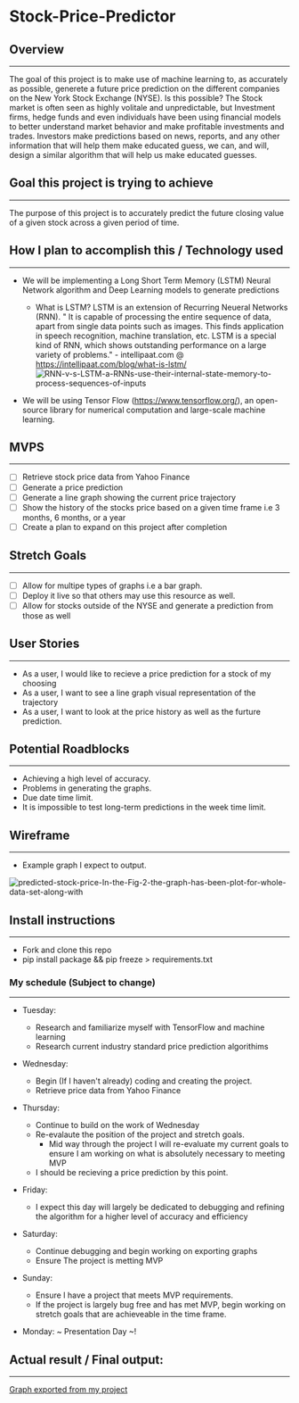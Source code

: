 # Stock-Price-Predictor

## Overview
---
The goal of this project is to make use of machine learning to, as accurately as possible, generete a future price prediction on the different companies on the New York Stock Exchange (NYSE). Is this possible? The Stock market is often seen as highly volitale and unpredictable, but Investment firms, hedge funds and even individuals have been using financial models to better understand market behavior and make profitable investments and trades. Investors make predictions based on news, reports, and any other information that will help them make educated guess, we can, and will, design a similar algorithm that will help us make educated guesses.


## Goal this project is trying to achieve
--- 
The purpose of this project is to accurately predict the future closing value of a given stock across a given period of time.

## How I plan to accomplish this / Technology used
---
- We will be implementing a Long Short Term Memory (LSTM) Neural Network algorithm and Deep Learning models to generate predictions
  - What is LSTM? LSTM is an extension of Recurring Neueral Networks (RNN). " It is capable of processing the entire sequence of data, apart from single data points such as images. This finds application in speech recognition, machine translation, etc. LSTM is a special kind of RNN, which shows outstanding performance on a large variety of problems." - intellipaat.com @ https://intellipaat.com/blog/what-is-lstm/
  ![RNN-v-s-LSTM-a-RNNs-use-their-internal-state-memory-to-process-sequences-of-inputs](https://user-images.githubusercontent.com/108231637/197599859-07610330-74d7-4899-8282-24f73bd1fadd.jpg)

  
 - We will be using Tensor Flow (https://www.tensorflow.org/), an open-source library for numerical computation and large-scale machine learning.
 
  
 ## MVPS
 ---
 - [ ] Retrieve stock price data from Yahoo Finance
 - [ ] Generate a price prediction
 - [ ] Generate a line graph showing the current price trajectory
 - [ ] Show the history of the stocks price based on a given time frame i.e 3 months, 6 months, or a year
 - [ ] Create a plan to expand on this project after completion
 
 ## Stretch Goals
 ---
 - [ ] Allow for multipe types of graphs i.e a bar graph.
 - [ ] Deploy it live so that others may use this resource as well.
 - [ ] Allow for stocks outside of the NYSE and generate a prediction from those as well 
 
 ## User Stories
 ---
 - As a user, I would like to recieve a price prediction for a stock of my choosing
 - As a user, I want to see a line graph visual representation of the trajectory
 - As a user, I want to look at the price history as well as the furture prediction.
 
 ## Potential Roadblocks
 ---
 - Achieving a high level of accuracy.
 - Problems in generating the graphs.
 - Due date time limit.
 - It is impossible to test long-term predictions in the week time limit.
 
 ## Wireframe
 ---
 - Example graph I expect to output.


 ![predicted-stock-price-In-the-Fig-2-the-graph-has-been-plot-for-whole-data-set-along-with](https://user-images.githubusercontent.com/108231637/197602743-93f16269-c6fe-4fb0-bd2d-12e33dc28d75.png)

## Install instructions
---
- Fork and clone this repo
- pip install package && pip freeze > requirements.txt 

### My schedule (Subject to change)
---

- Tuesday: 
  - Research and familiarize myself with TensorFlow and machine learning
  - Research current industry standard price prediction algorithims
  
- Wednesday:
  - Begin (If I haven't already) coding and creating the project.
  - Retrieve price data from Yahoo Finance
  
- Thursday:
  - Continue to build on the work of Wednesday
  - Re-evalaute the position of the project and stretch goals. 
    - Mid way through the project I will re-evaluate my current goals to ensure I am working on what is absolutely necessary to meeting MVP
  - I should be recieving a price prediction by this point.
  
- Friday:
  - I expect this day will largely be dedicated to debugging and refining the algorithm for a higher level of accuracy and efficiency 
  
- Saturday:
  - Continue debugging and begin working on exporting graphs
  - Ensure The project is metting MVP
  
- Sunday:
  - Ensure I have a project that meets MVP requirements. 
  - If the project is largely bug free and has met MVP, begin working on stretch goals that are achieveable in the time frame.
  
 - Monday: 
~ Presentation Day ~!


 ## Actual result / Final output: 
 ---
 [Graph exported from my project](https://user-images.githubusercontent.com/108231637/198393888-f397d7c7-6d2f-42c1-aeda-d2c78652feea.png)

